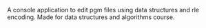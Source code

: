 A console application to edit pgm files using data structures and rle encoding. Made for data structures and algorithms course.
